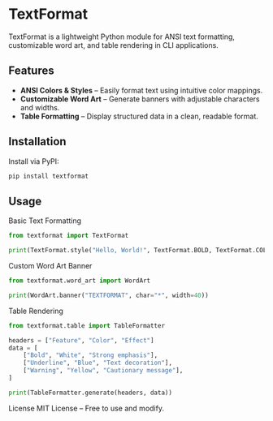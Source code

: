 # TextFormat

TextFormat is a lightweight Python module for ANSI text formatting, customizable word art, and table rendering in CLI applications.

## Features
- **ANSI Colors & Styles** – Easily format text using intuitive color mappings.
- **Customizable Word Art** – Generate banners with adjustable characters and widths.
- **Table Formatting** – Display structured data in a clean, readable format.

## Installation
Install via PyPI:
```sh
pip install textformat
```

## Usage
Basic Text Formatting
```python
from textformat import TextFormat

print(TextFormat.style("Hello, World!", TextFormat.BOLD, TextFormat.COLORS["blue"]))
```

Custom Word Art Banner

```python
from textformat.word_art import WordArt

print(WordArt.banner("TEXTFORMAT", char="*", width=40))
```

Table Rendering
```python
from textformat.table import TableFormatter

headers = ["Feature", "Color", "Effect"]
data = [
    ["Bold", "White", "Strong emphasis"],
    ["Underline", "Blue", "Text decoration"],
    ["Warning", "Yellow", "Cautionary message"],
]

print(TableFormatter.generate(headers, data))
```

License
MIT License – Free to use and modify.
